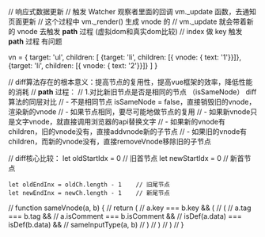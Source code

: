 // 响应式数据更新
  // 触发 Watcher 观察者里面的回调 vm._update 函数，去通知页面更新
  // 这个过程中 vm._render() 生成 vnode 的
  // vm._update 就会带着新的 vnode 去触发 __path__ 过程 (虚拟dom和真实dom比较)
  // index 做 key 触发 __path__ 过程 有问题

  vn = {
    target: 'ul',
    children: [
      {target: 'li', children: [{ vnode: { text: '1'}}]},
      {target: 'li', children: [{ vnode: { text: '2'}}]}
    ]
  }
  
// diff算法存在的根本意义：提高节点的复用性，提高vue框架的效率，降低性能的消耗
  // __path__ 过程：
  // 1.对比新旧节点是否是相同的节点 （isSameNode）  diff算法的同层对比
    // - 不是相同节点  isSameNode = false，直接销毁旧的vnode，渲染新的vnode
    // - 如果节点相同，要尽可能地做节点的复用
    // - 如果新vnode只是文字vnode，就直接调用浏览器的api替换文字
    // - 如果新的vnode有children，旧的vnode没有，直接addvnode新的子节点
    // - 如果旧的vnode有children，而新的vnode没有，直接removeVnode移除旧的子节点

  // diff核心比较：
    let oldStartIdx = 0   // 旧首节点
    let newStartIdx = 0   // 新首节点

    let oldEndInx = oldCh.length - 1    // 旧尾节点
    let newEndInx = newCh.length - 1    // 新尾节点
  
  // function sameVnode(a, b) {
  //   return (
  //     a.key === b.key && (
  //       (
  //         a.tag === b.tag && 
  //         a.isComment === b.isComment && 
  //         isDef(a.data) === isDef(b.data) &&
  //         sameInputType(a, b)
  //       )
  //     )
  //   )
  // }
